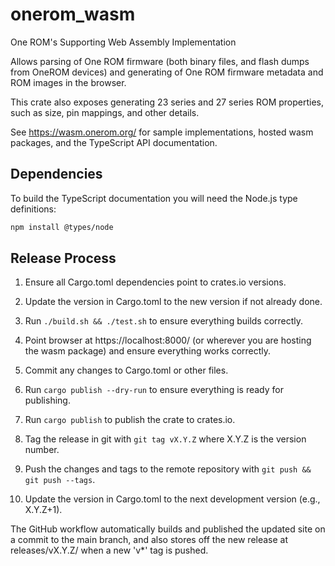 # onerom_wasm

One ROM's Supporting Web Assembly Implementation

Allows parsing of One ROM firmware (both binary files, and flash dumps from OneROM devices) and generating of One ROM firmware metadata and ROM images in the browser.

This crate also exposes generating 23 series and 27 series ROM properties, such as size, pin mappings, and other details.

See https://wasm.onerom.org/ for sample implementations, hosted wasm packages, and the TypeScript API documentation.

## Dependencies

To build the TypeScript documentation you will need the Node.js type definitions:

```bash
npm install @types/node
```

## Release Process

1. Ensure all Cargo.toml dependencies point to crates.io versions.

2. Update the version in Cargo.toml to the new version if not already done.

3. Run `./build.sh && ./test.sh` to ensure everything builds correctly.

4. Point browser at https://localhost:8000/ (or wherever you are hosting the wasm package) and ensure everything works correctly.

5. Commit any changes to Cargo.toml or other files.

6. Run `cargo publish --dry-run` to ensure everything is ready for publishing.

7. Run `cargo publish` to publish the crate to crates.io.

8. Tag the release in git with `git tag vX.Y.Z` where X.Y.Z is the version number.

9. Push the changes and tags to the remote repository with `git push && git push --tags`.

10. Update the version in Cargo.toml to the next development version (e.g., X.Y.Z+1).

The GitHub workflow automatically builds and published the updated site on a commit to the main branch, and also stores off the new release at releases/vX.Y.Z/ when a new 'v*' tag is pushed.
